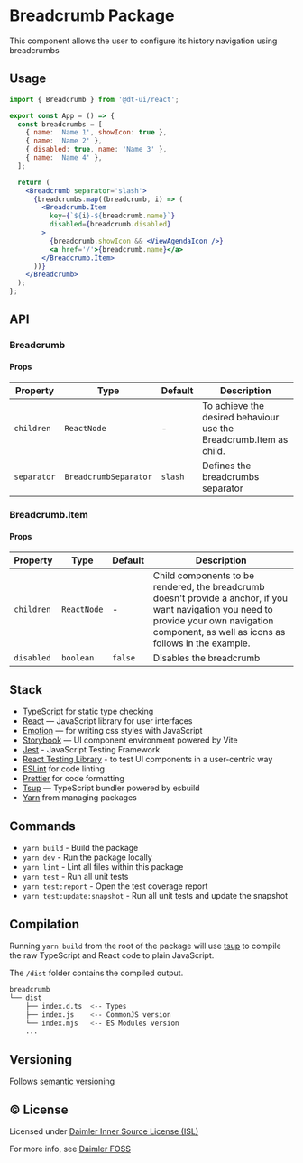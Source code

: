 # Breadcrumb Package

This component allows the user to configure its history navigation using breadcrumbs

## Usage

```jsx
import { Breadcrumb } from '@dt-ui/react';

export const App = () => {
  const breadcrumbs = [
    { name: 'Name 1', showIcon: true },
    { name: 'Name 2' },
    { disabled: true, name: 'Name 3' },
    { name: 'Name 4' },
  ];

  return (
    <Breadcrumb separator='slash'>
      {breadcrumbs.map((breadcrumb, i) => (
        <Breadcrumb.Item
          key={`${i}-${breadcrumb.name}`}
          disabled={breadcrumb.disabled}
        >
          {breadcrumb.showIcon && <ViewAgendaIcon />}
          <a href='/'>{breadcrumb.name}</a>
        </Breadcrumb.Item>
      ))}
    </Breadcrumb>
  );
};
```

## API

### Breadcrumb

#### Props

| Property    | Type                  | Default | Description                                                        |
| ----------- | --------------------- | ------- | ------------------------------------------------------------------ |
| `children`  | `ReactNode`           | -       | To achieve the desired behaviour use the Breadcrumb.Item as child. |
| `separator` | `BreadcrumbSeparator` | `slash` | Defines the breadcrumbs separator                                  |

### Breadcrumb.Item

#### Props

| Property   | Type        | Default | Description                                                                                                                                                                                     |
| ---------- | ----------- | ------- | ----------------------------------------------------------------------------------------------------------------------------------------------------------------------------------------------- |
| `children` | `ReactNode` | -       | Child components to be rendered, the breadcrumb doesn't provide a anchor, if you want navigation you need to provide your own navigation component, as well as icons as follows in the example. |
| `disabled` | `boolean`   | `false` | Disables the breadcrumb                                                                                                                                                                         |

## Stack

- [TypeScript](https://www.typescriptlang.org/) for static type checking
- [React](https://reactjs.org/) — JavaScript library for user interfaces
- [Emotion](https://emotion.sh/docs/introduction) — for writing css styles with JavaScript
- [Storybook](https://storybook.js.org/) — UI component environment powered by Vite
- [Jest](https://jestjs.io/) - JavaScript Testing Framework
- [React Testing Library](https://testing-library.com/) - to test UI components in a user-centric way
- [ESLint](https://eslint.org/) for code linting
- [Prettier](https://prettier.io) for code formatting
- [Tsup](https://github.com/egoist/tsup) — TypeScript bundler powered by esbuild
- [Yarn](https://yarnpkg.com/) from managing packages

## Commands

- `yarn build` - Build the package
- `yarn dev` - Run the package locally
- `yarn lint` - Lint all files within this package
- `yarn test` - Run all unit tests
- `yarn test:report` - Open the test coverage report
- `yarn test:update:snapshot` - Run all unit tests and update the snapshot

## Compilation

Running `yarn build` from the root of the package will use [tsup](https://tsup.egoist.dev/) to compile the raw TypeScript and React code to plain JavaScript.

The `/dist` folder contains the compiled output.

```bash
breadcrumb
└── dist
    ├── index.d.ts  <-- Types
    ├── index.js    <-- CommonJS version
    └── index.mjs   <-- ES Modules version
    ...
```

## Versioning

Follows [semantic versioning](https://semver.org/)

## &copy; License

Licensed under [Daimler Inner Source License (ISL)](LICENSE.md)

For more info, see [Daimler FOSS](https://git.t3.daimlertruck.com/tbf/daimler-inner-source-license)
